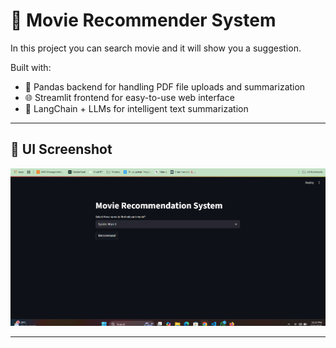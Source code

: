 # 📝 Movie Recommender System

In this project you can search movie and it will show you a suggestion.

Built with:

- 🚀 Pandas backend for handling PDF file uploads and summarization
- 🌐 Streamlit frontend for easy-to-use web interface
- 🧠 LangChain + LLMs for intelligent text summarization

---
## 📸 UI Screenshot
![PDF Sumrizer UI](./ui.png)

---
